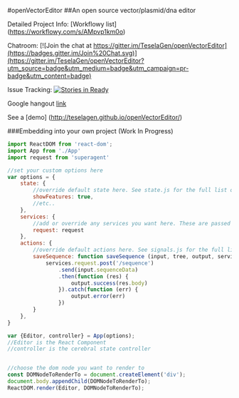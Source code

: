 
#openVectorEditor
##An open source vector/plasmid/dna editor

Detailed Project Info: [Workflowy list] (https://workflowy.com/s/AMpvp1km0o)

Chatroom: [![Join the chat at https://gitter.im/TeselaGen/openVectorEditor](https://badges.gitter.im/Join%20Chat.svg)](https://gitter.im/TeselaGen/openVectorEditor?utm_source=badge&utm_medium=badge&utm_campaign=pr-badge&utm_content=badge)

Issue Tracking: [![Stories in Ready](https://badge.waffle.io/TeselaGen/openVectorEditor.png?label=ready&title=Ready)](https://waffle.io/TeselaGen/openVectorEditor)

Google hangout [link](https://hangouts.google.com/call/jhgq63wgvimabmjjct5526dnl4a)

See a [demo] (http://teselagen.github.io/openVectorEditor/)



###Embedding into your own project (Work In Progress)

```js
import ReactDOM from 'react-dom';
import App from './App'
import request from 'superagent'

//set your custom options here
var options = {
	state: {
		//override default state here. See state.js for the full list of application state
		showFeatures: true,
		//etc..
	},
	services: {
		//add or override any services you want here. These are passed to every action (see below)
		request: request
	},
	actions: {
		//override default actions here. See signals.js for the full list of application signals
		saveSequence: function saveSequence (input, tree, output, services) {
			services.request.post('/sequence')
				.send(input.sequenceData)
				.then(function (res) {
					output.success(res.body)
				}).catch(function (err) {
					output.error(err)
				})
		}
	},
}

var {Editor, controller} = App(options);
//Editor is the React Component
//controller is the cerebral state controller


//choose the dom node you want to render to
const DOMNodeToRenderTo = document.createElement('div');
document.body.appendChild(DOMNodeToRenderTo);
ReactDOM.render(Editor, DOMNodeToRenderTo);

```

